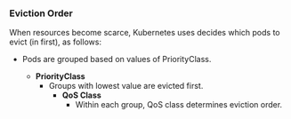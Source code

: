 
### Eviction Order

When resources become scarce, Kubernetes uses decides which pods to evict (in first), as follows:

- Pods are grouped based on values of PriorityClass.

    - **PriorityClass**
        - Groups with lowest value are evicted first. 
            - **QoS Class**  
                - Within each group, QoS class determines eviction order.



